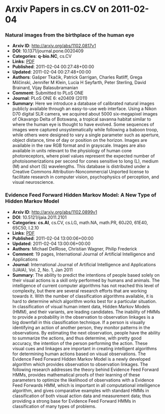 # Arxiv Papers in cs.CV on 2011-02-04
### Natural images from the birthplace of the human eye
- **Arxiv ID**: http://arxiv.org/abs/1102.0817v1
- **DOI**: 10.1371/journal.pone.0020409
- **Categories**: **q-bio.NC**, cs.CV
- **Links**: [PDF](http://arxiv.org/pdf/1102.0817v1)
- **Published**: 2011-02-04 00:27:48+00:00
- **Updated**: 2011-02-04 00:27:48+00:00
- **Authors**: Gašper Tkačik, Patrick Garrigan, Charles Ratliff, Grega Milčinski, Jennifer M Klein, Lucia H Seyfarth, Peter Sterling, David Brainard, Vijay Balasubramanian
- **Comment**: Submitted to PLoS ONE
- **Journal**: PLoS ONE 6: e20409 (2011)
- **Summary**: Here we introduce a database of calibrated natural images publicly available through an easy-to-use web interface. Using a Nikon D70 digital SLR camera, we acquired about 5000 six-megapixel images of Okavango Delta of Botswana, a tropical savanna habitat similar to where the human eye is thought to have evolved. Some sequences of images were captured unsystematically while following a baboon troop, while others were designed to vary a single parameter such as aperture, object distance, time of day or position on the horizon. Images are available in the raw RGB format and in grayscale. Images are also available in units relevant to the physiology of human cone photoreceptors, where pixel values represent the expected number of photoisomerizations per second for cones sensitive to long (L), medium (M) and short (S) wavelengths. This database is distributed under a Creative Commons Attribution-Noncommercial Unported license to facilitate research in computer vision, psychophysics of perception, and visual neuroscience.



### Evidence Feed Forward Hidden Markov Model: A New Type of Hidden Markov Model
- **Arxiv ID**: http://arxiv.org/abs/1102.0899v1
- **DOI**: 10.5121/ijaia.2011.2101
- **Categories**: **cs.AI**, cs.CV, cs.LG, math.NA, math.PR, 60J20, 61E40, 65C50, I.2.10
- **Links**: [PDF](http://arxiv.org/pdf/1102.0899v1)
- **Published**: 2011-02-04 13:00:06+00:00
- **Updated**: 2011-02-04 13:00:06+00:00
- **Authors**: Michael DelRose, Christian Wagner, Philip Frederick
- **Comment**: 19 pages, International Journal of Artificial Intelligence and
  Applications
- **Journal**: International Journal of Artificial Intelligence and Applications
  (IJAIA), Vol. 2, No. 1, Jan 2011
- **Summary**: The ability to predict the intentions of people based solely on their visual actions is a skill only performed by humans and animals. The intelligence of current computer algorithms has not reached this level of complexity, but there are several research efforts that are working towards it. With the number of classification algorithms available, it is hard to determine which algorithm works best for a particular situation. In classification of visual human intent data, Hidden Markov Models (HMM), and their variants, are leading candidates.   The inability of HMMs to provide a probability in the observation to observation linkages is a big downfall in this classification technique. If a person is visually identifying an action of another person, they monitor patterns in the observations. By estimating the next observation, people have the ability to summarize the actions, and thus determine, with pretty good accuracy, the intention of the person performing the action. These visual cues and linkages are important in creating intelligent algorithms for determining human actions based on visual observations.   The Evidence Feed Forward Hidden Markov Model is a newly developed algorithm which provides observation to observation linkages. The following research addresses the theory behind Evidence Feed Forward HMMs, provides mathematical proofs of their learning of these parameters to optimize the likelihood of observations with a Evidence Feed Forwards HMM, which is important in all computational intelligence algorithm, and gives comparative examples with standard HMMs in classification of both visual action data and measurement data; thus providing a strong base for Evidence Feed Forward HMMs in classification of many types of problems.



